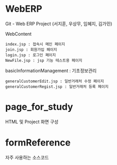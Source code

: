 # WebERP
Git - Web ERP Project (서지훈, 우상무, 임혜지, 김가민)

  WebContent

    index.jsp : 접속시 메인 페이지
    join.jsp : 회원가입 페이지
    login.jsp : 로그인 페이지
    NewFile.jsp : jsp 기능 테스트용 페이지
  
  basicInformationManagement : 기초정보관리
  
    generalCustomerEdit.jsp : 일반거래처 수정 페이지
    generalCustomerRegist.jsp : 일반거래처 등록 페이지
# page_for_study
HTML 및 Project 화면 구성 





# formReference
자주 사용하는 소스코드 
